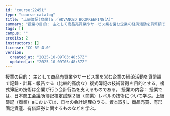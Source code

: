 ```yaml
---
id: "course:22451"
type: "course-catalog"
title: "上級簿記(商業)a ／ADVANCED BOOKKEEPING(A)"
summary: "授業の目的： 主として商品売買業やサービス業を営む企業の経済活動を貨幣額で記録・計算・報告する（比較的高度な）複式簿記の技術習得を目的とする。複式簿記の技術は企業が行う会計行為を支えるものである。 授業の内容： 授業では、日本商工会議所簿記…"
tags: []
campus: ""
credits: 2
instructors: []
license: "CC-BY-4.0"
version:
  created_at: "2025-10-09T03:48:57Z"
  updated_at: "2025-10-09T03:48:57Z"
---
```

授業の目的： 主として商品売買業やサービス業を営む企業の経済活動を貨幣額で記録・計算・報告する（比較的高度な）複式簿記の技術習得を目的とする。複式簿記の技術は企業が行う会計行為を支えるものである。 授業の内容： 授業では、日本商工会議所簿記検定試験２級（商業）レベルの技術について学ぶ。上級簿記（商業）aにおいては、日々の会計処理のうち、資本取引、商品売買、有形固定資産、有価証券に関するものなどを学ぶ。
